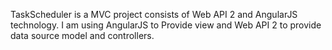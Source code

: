 TaskScheduler is a MVC project consists of Web API 2 and AngularJS technology. I am using AngularJS to Provide view and Web API 2 to provide data source model and controllers. 

